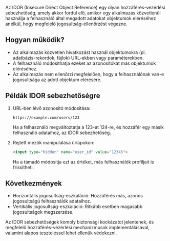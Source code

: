Az IDOR (Insecure Direct Object Reference) egy olyan hozzáférés-vezérlési sebezhetőség, amely akkor fordul elő, amikor egy alkalmazás közvetlenül használja a felhasználó által megadott adatokat objektumok eléréséhez anélkül, hogy megfelelő jogosultság-ellenőrzést végezne.
## Hogyan működik?

- Az alkalmazás közvetlen hivatkozást használ objektumokra (pl. adatbázis-rekordok, fájlok) URL-ekben vagy paraméterekben.
- A felhasználó módosíthatja ezeket az azonosítókat más objektumok eléréséhez.
- Az alkalmazás nem ellenőrzi megfelelően, hogy a felhasználónak van-e jogosultsága az adott objektum elérésére.
## Példák IDOR sebezhetőségre

1. URL-ben lévő azonosító módosítása:
   ```
   https://example.com/users/123
   ```
   Ha a felhasználó megváltoztatja a 123-at 124-re, és hozzáfér egy másik felhasználó adataihoz, az IDOR sebezhetőség.

2. Rejtett mezők manipulálása űrlapokon:
   ```html
   <input type="hidden" name="user_id" value="12345">
   ```
   Ha a támadó módosítja ezt az értéket, más felhasználók profiljait is frissítheti.

## Következmények

- Horizontális jogosultság-eszkaláció: Hozzáférés más, azonos jogosultságú felhasználók adataihoz.
- Vertikális jogosultság-eszkaláció: Ritkább esetben magasabb jogosultságok megszerzése.

Az IDOR sebezhetőségek komoly biztonsági kockázatot jelentenek, és megfelelő hozzáférés-vezérlési mechanizmusok implementálásával, valamint alapos teszteléssel lehet ellenük védekezni.